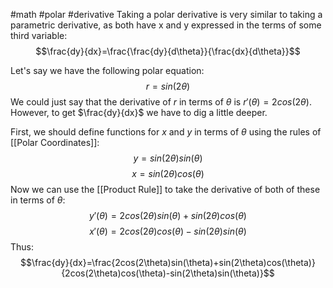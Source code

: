 #math #polar #derivative 
Taking a polar derivative is very similar to taking a parametric derivative, as both have x and y expressed in the terms of some third variable: $$\frac{dy}{dx}=\frac{\frac{dy}{d\theta}}{\frac{dx}{d\theta}}$$

Let's say we have the following polar equation: $$r=sin(2\theta)$$
We could just say that the derivative of $r$ in terms of $\theta$ is $r'(\theta)=2cos(2\theta)$. However, to get $\frac{dy}{dx}$ we have to dig a little deeper. 

First, we should define functions for $x$ and $y$ in terms of $\theta$ using the rules of [[Polar Coordinates]]: $$y=sin(2\theta)sin(\theta)$$
$$x=sin(2\theta)cos(\theta)$$
Now we can use the [[Product Rule]] to take the derivative of both of these in terms of $\theta$: $$y'(\theta)=2cos(2\theta)sin(\theta)+sin(2\theta)cos(\theta)$$
$$x'(\theta)=2cos(2\theta)cos(\theta)-sin(2\theta)sin(\theta)$$
Thus: $$\frac{dy}{dx}=\frac{2cos(2\theta)sin(\theta)+sin(2\theta)cos(\theta)}{2cos(2\theta)cos(\theta)-sin(2\theta)sin(\theta)}$$